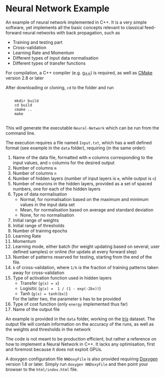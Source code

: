 <h1>Neural Network Example</h1>
<p>An example of neural network implemented in C++. It is a very simple software, yet implements all the basic concepts relevant to classical feed-forward neural networks with back propagation, such as </p>
<ul>
  <li>Training and testing part</li>
  <li>Cross-validation</li>
  <li>Learning Rate and Momentum</li>
  <li>Different types of input data normalisation</li>
  <li>Different types of transfer functions</li>
</ul>

<p>For compilation, a C++ compiler (e.g. <a href="https://www.gnu.org/software/gcc">g++</a>) is required, as well as <a href="https://cmake.org">CMake</a> version 2.8 or later</p>

<p>After downloading or cloning, <code>cd</code> to the folder and run</p>
<pre>
<code>
    mkdir build 
    cd build 
    cmake .. 
    make 
</code>
</pre>

<p>This will generate the executable <code>Neural-Network</code> which can be run from the command line.</p>

<p>The execution requires a file named <code>Input.txt</code>, which has a well defined format (see example in the <code>data</code> folder), requiring (in the same order):
  <ol>
    <li>Name of the data file, formatted with <code>m</code> columns corresponding to the input values, and <code>n</code> columns for the desired output</li>
    <li>Number of columns <code>m</code> </li>
    <li>Number of columns <code>n</code> </li>
    <li>Number of hidden layers (number of input layers is <code>m</code>, while output is <code>n</code>)</li>
    <li>Number of neurons in the hidden layers, provided as a set of spaced numbers, one for each of the hidden layers</li>
    <li>Type of data normalisation
      <ul>
        <li>Normal, for normalisation based on the maximum and minimum values in the input data set</li>
        <li>Mean, for normalisation based on average and standard deviation</li>
        <li>None, for no normalisation</li>
      </ul>
    </li>
    <li>
      Initial range of weights
    </li>
    <li>
      Initial range of thresholds
    </li>
    <li>Number of training epochs</li>
    <li>Learning Rate</li>
    <li>Momentum</li>
    <li>Learning mode, either batch (for weight updating based on several, user defined samples) or online (for update at every forward step)</li>
    <li>Number of patterns reserved for testing, starting from the end of the file.</li>
    <li><code>k</code> of cross-validation, where <code>1/k</code> is the fraction of training patterns taken away for cross-validation</li>
    <li>Type of activation function used in hidden layers
      <ul>
        <li>Transfer (<code>g(x) = x</code>)</li>
        <li>Logisitic (<code>g(x) =  1 / (1 - exp(-2bx))</code>)</li>
        <li>Tanh (<code>g(x) = tanh(bx)</code>)</li>
      </ul>
      For the latter two, the parameter <code>b</code> has to be provided
    </li>
    <li>Type of cost function (only <code>energy</code> implemented thus far)</li>
    <li>Name of the output file</li>
  </ol>
  </p>
<p>An example is provided in the <code>data</code> folder, working on the <a href="http://archive.ics.uci.edu/ml/datasets/Iris">Iris</a> dataset. The output file will contain information on the accuracy of the runs, as well as the weights and thresholds in the network</p>
<p>The code is not meant to be production efficient, but rather a reference on how to implement a Neural Network in C++. It lacks any optimisation, first and foremost because it does not exploit GPUs.</p>
<p> A doxygen configuration file <code>NNDoxyFile</code> is also provided requiring <a href="http://www.doxygen.org">Doxygen</a> version 1.8 or later. Simply run <code>doxygen NNDoxyFile</code> and then point your browser to the <code>html/index.html</code> file.</p>